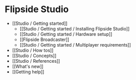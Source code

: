 # Flipside Studio

* [[Studio / Getting started]]
  * [[Studio / Getting started / Installing Flipside Studio]]
  * [[Studio / Getting started / Hardware setup]]
  * [[Flipside Broadcaster]]
  * [[Studio / Getting started / Multiplayer requirements]]
* [[Studio / How tos]]
* [[Studio / Concepts]]
* [[Studio / References]]
* [[What's new]]
* [[Getting help]]
